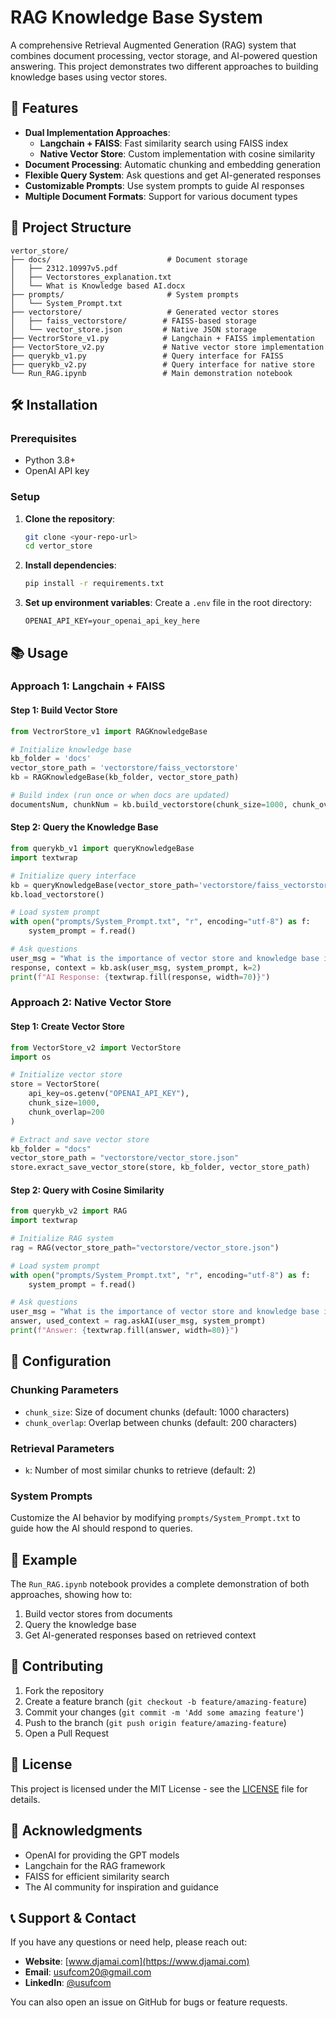 # RAG Knowledge Base System

A comprehensive Retrieval Augmented Generation (RAG) system that combines document processing, vector storage, and AI-powered question answering. This project demonstrates two different approaches to building knowledge bases using vector stores.

## 🚀 Features

- **Dual Implementation Approaches**:
  - **Langchain + FAISS**: Fast similarity search using FAISS index
  - **Native Vector Store**: Custom implementation with cosine similarity
- **Document Processing**: Automatic chunking and embedding generation
- **Flexible Query System**: Ask questions and get AI-generated responses
- **Customizable Prompts**: Use system prompts to guide AI responses
- **Multiple Document Formats**: Support for various document types

## 📁 Project Structure

```
vertor_store/
├── docs/                          # Document storage
│   ├── 2312.10997v5.pdf
│   ├── Vectorstores_explanation.txt
│   └── What is Knowledge based AI.docx
├── prompts/                       # System prompts
│   └── System_Prompt.txt
├── vectorstore/                   # Generated vector stores
│   ├── faiss_vectorstore/        # FAISS-based storage
│   └── vector_store.json         # Native JSON storage
├── VectrorStore_v1.py            # Langchain + FAISS implementation
├── VectorStore_v2.py             # Native vector store implementation
├── querykb_v1.py                 # Query interface for FAISS
├── querykb_v2.py                 # Query interface for native store
└── Run_RAG.ipynb                 # Main demonstration notebook
```

## 🛠️ Installation

### Prerequisites

- Python 3.8+
- OpenAI API key

### Setup

1. **Clone the repository**:
   ```bash
   git clone <your-repo-url>
   cd vertor_store
   ```

2. **Install dependencies**:
   ```bash
   pip install -r requirements.txt
   ```

3. **Set up environment variables**:
   Create a `.env` file in the root directory:
   ```env
   OPENAI_API_KEY=your_openai_api_key_here
   ```

## 📚 Usage

### Approach 1: Langchain + FAISS

#### Step 1: Build Vector Store
```python
from VectrorStore_v1 import RAGKnowledgeBase

# Initialize knowledge base
kb_folder = 'docs'
vector_store_path = 'vectorstore/faiss_vectorstore'
kb = RAGKnowledgeBase(kb_folder, vector_store_path)

# Build index (run once or when docs are updated)
documentsNum, chunkNum = kb.build_vectorstore(chunk_size=1000, chunk_overlap=200)
```

#### Step 2: Query the Knowledge Base
```python
from querykb_v1 import queryKnowledgeBase
import textwrap

# Initialize query interface
kb = queryKnowledgeBase(vector_store_path='vectorstore/faiss_vectorstore')
kb.load_vectorstore()

# Load system prompt
with open("prompts/System_Prompt.txt", "r", encoding="utf-8") as f:
    system_prompt = f.read()

# Ask questions
user_msg = "What is the importance of vector store and knowledge base in AI?"
response, context = kb.ask(user_msg, system_prompt, k=2)
print(f"AI Response: {textwrap.fill(response, width=70)}")
```

### Approach 2: Native Vector Store

#### Step 1: Create Vector Store
```python
from VectorStore_v2 import VectorStore
import os

# Initialize vector store
store = VectorStore(
    api_key=os.getenv("OPENAI_API_KEY"), 
    chunk_size=1000, 
    chunk_overlap=200
)

# Extract and save vector store
kb_folder = "docs"
vector_store_path = "vectorstore/vector_store.json"
store.exract_save_vector_store(store, kb_folder, vector_store_path)
```

#### Step 2: Query with Cosine Similarity
```python
from querykb_v2 import RAG
import textwrap

# Initialize RAG system
rag = RAG(vector_store_path="vectorstore/vector_store.json")

# Load system prompt
with open("prompts/System_Prompt.txt", "r", encoding="utf-8") as f:
    system_prompt = f.read()

# Ask questions
user_msg = "What is the importance of vector store and knowledge base in AI?"
answer, used_context = rag.askAI(user_msg, system_prompt)
print(f"Answer: {textwrap.fill(answer, width=80)}")
```

## 🔧 Configuration

### Chunking Parameters
- `chunk_size`: Size of document chunks (default: 1000 characters)
- `chunk_overlap`: Overlap between chunks (default: 200 characters)

### Retrieval Parameters
- `k`: Number of most similar chunks to retrieve (default: 2)

### System Prompts
Customize the AI behavior by modifying `prompts/System_Prompt.txt` to guide how the AI should respond to queries.

## 📖 Example

The `Run_RAG.ipynb` notebook provides a complete demonstration of both approaches, showing how to:
1. Build vector stores from documents
2. Query the knowledge base
3. Get AI-generated responses based on retrieved context

## 🤝 Contributing

1. Fork the repository
2. Create a feature branch (`git checkout -b feature/amazing-feature`)
3. Commit your changes (`git commit -m 'Add some amazing feature'`)
4. Push to the branch (`git push origin feature/amazing-feature`)
5. Open a Pull Request

## 📄 License

This project is licensed under the MIT License - see the [LICENSE](LICENSE) file for details.

## 🙏 Acknowledgments

- OpenAI for providing the GPT models
- Langchain for the RAG framework
- FAISS for efficient similarity search
- The AI community for inspiration and guidance

## 📞 Support & Contact

If you have any questions or need help, please reach out:

- **Website**: [www.djamai.com](https://www.djamai.com)
- **Email**: usufcom20@gmail.com
- **LinkedIn**: [@usufcom](https://www.linkedin.com/in/usufcom)

You can also open an issue on GitHub for bugs or feature requests.
